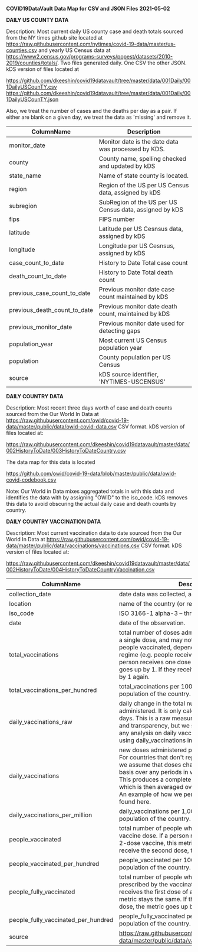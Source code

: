 __COVID19DataVault__
__Data Map for CSV and JSON Files__
__2021-05-02__

__DAILY US COUNTY DATA__

Description:  Most current daily US county case and death totals sourced from the NY times github site located at https://raw.githubusercontent.com/nytimes/covid-19-data/master/us-counties.csv and yearly US Census data at  https://www2.census.gov/programs-surveys/popest/datasets/2010-2019/counties/totals/. Two files generated daily. One CSV the other JSON. 
kDS version of files located at

https://github.com/dkeeshin/covid19datavault/tree/master/data/001Daily/001DailyUSCounTY.csv
https://github.com/dkeeshin/covid19datavault/tree/master/data/001Daily/001DailyUSCounTY.json

Also, we treat the number of cases and the deaths per day as a pair. If either are blank on a given day, we treat the data as 'missing' and remove it.

| ColumnName | Description |
| ---------- | ----------- |
| monitor_date | Monitor date is the date data was processed by KDS. |
| county | County name, spelling checked and updated by kDS |  
| state_name| Name of state county is located. |
| region | Region of the US per US Census data, assigned by kDS |
| subregion | SubRegion of the US per US Census data, assigned by kDS |
| fips | FIPS number |
| latitude | Latitude per US Cesnsus data, assigned by kDS |
| longitude | Longitude per US Cesnsus, assigned by kDS |
| case_count_to_date | History to Date Total case count |
| death_count_to_date | History to Date Total death count |
| previous_case_count_to_date | Previous monitor date case count maintained by kDS |
| previous_death_count_to_date | Previous monitor date death count, maintained by kDS |
| previous_monitor_date | Previous monitor date used for detecting gaps |
| population_year | Most current US Census population year |
| population | County population per US Census |
| source | kDS source identifier, 'NYTIMES-USCENSUS' |

__DAILY COUNTRY DATA__

Description:  Most recent three days worth of case and death counts sourced from the Our World In Data at  https://raw.githubusercontent.com/owid/covid-19-data/master/public/data/owid-covid-data.csv
CSV format. kDS version of files located at: 

https://raw.githubusercontent.com/dkeeshin/covid19datavault/master/data/002HistoryToDate/003HistoryToDateCountry.csv

The data map for this data is located

https://github.com/owid/covid-19-data/blob/master/public/data/owid-covid-codebook.csv

Note: Our World in Data mixes aggregated totals in with this data and identifies the data with by assigning "OWID" to the iso_code.  kDS removes this data to avoid obscuring the actual daily case and death counts by country.

__DAILY COUNTRY VACCINATION DATA__

Description:  Most current vaccination data to date sourced from the Our World In Data at  https://raw.githubusercontent.com/owid/covid-19-data/master/public/data/vaccinations/vaccinations.csv 
CSV format. kDS version of files located at: 

https://raw.githubusercontent.com/dkeeshin/covid19datavault/master/data/002HistoryToDate/004HistoryToDateCountryVaccination.csv

| ColumnName | Description |
| ---------- | ----------- |
| collection_date | date data was collected, assigned by kDS|
| location |  name of the country (or region within a country). |
| iso_code |  ISO 3166-1 alpha-3 – three-letter country codes. |
| date |  date of the observation. |
| total_vaccinations |  total number of doses administered. This is counted as a single dose, and may not equal the total number of people vaccinated, depending on the specific dose regime (e.g. people receive multiple doses). If a person receives one dose of the vaccine, this metric goes up by 1. If they receive a second dose, it goes up by 1 again. |
| total_vaccinations_per_hundred |  total_vaccinations per 100 people in the total population of the country. |
|  daily_vaccinations_raw |  daily change in the total number of doses administered. It is only calculated for consecutive days. This is a raw measure provided for data checks and transparency, but we strongly recommend that any analysis on daily vaccination rates be conducted using daily_vaccinations instead. |
| daily_vaccinations |  new doses administered per day (7-day smoothed). For countries that don't report data on a daily basis, we assume that doses changed equally on a daily basis over any periods in which no data was reported. This produces a complete series of daily figures, which is then averaged over a rolling 7-day window. An example of how we perform this calculation can be found here. |
| daily_vaccinations_per_million |  daily_vaccinations per 1,000,000 people in the total population of the country. |
| people_vaccinated |  total number of people who received at least one vaccine dose. If a person receives the first dose of a 2-dose vaccine, this metric goes up by 1. If they receive the second dose, the metric stays the same. |
| people_vaccinated_per_hundred |  people_vaccinated per 100 people in the total population of the country. |
| people_fully_vaccinated |  total number of people who received all doses prescribed by the vaccination protocol. If a person receives the first dose of a 2-dose vaccine, this metric stays the same. If they receive the second dose, the metric goes up by 1. |
| people_fully_vaccinated_per_hundred |  people_fully_vaccinated per 100 people in the total population of the country. |
| source | https://raw.githubusercontent.com/owid/covid-19-data/master/public/data/vaccinations/vaccinations.csv |


